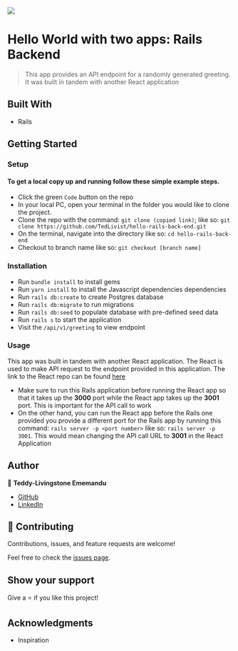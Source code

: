 ![](https://img.shields.io/badge/Microverse-blueviolet)

# Hello World with two apps: Rails Backend

> This app provides an API endpoint for a randomly generated greeting. It was built in tandem with another React application

## Built With

- Rails

## Getting Started

### Setup

#### To get a local copy up and running follow these simple example steps.

- Click the green `Code` button on the repo
- In your local PC, open your terminal in the folder you would like to clone the project.
- Clone the repo with the command: `git clone (copied link)`; like so: `git clone https://github.com/TedLivist/hello-rails-back-end.git`
- On the terminal, navigate into the directory like so: `cd hello-rails-back-end`
- Checkout to branch name like so: `git checkout [branch name]`

### Installation

- Run `bundle install` to install gems
- Run `yarn install` to install the Javascript dependencies dependencies
- Run `rails db:create` to create Postgres database
- Run `rails db:migrate` to run migrations
- Run `rails db:seed` to populate database with pre-defined seed data
- Run `rails s` to start the application
- Visit the `/api/v1/greeting` to view endpoint

### Usage
This app was built in tandem with another React application. The React is used to make API request to the endpoint provided in this application. The link to the React repo can be found [here](https://github.com/TedLivist/hello-react-front-end)
- Make sure to run this Rails application before running the React app so that it takes up the **3000** port while the React app takes up the **3001** port. This is important for the API call to work
- On the other hand, you can run the React app before the Rails one provided you provide a different port for the Rails app by running this command: `rails server -p <port number>` like so: `rails server -p 3001`. This would mean changing the API call URL to **3001** in the React Application

## Author

👤 **Teddy-Livingstone Ememandu**

- [GitHub](https://github.com/TedLivist)
- [LinkedIn](https://linkedin.com/in/tememandu)

## 🤝 Contributing

Contributions, issues, and feature requests are welcome!

Feel free to check the [issues page](../../issues/).

## Show your support

Give a ⭐️ if you like this project!

## Acknowledgments

- Inspiration